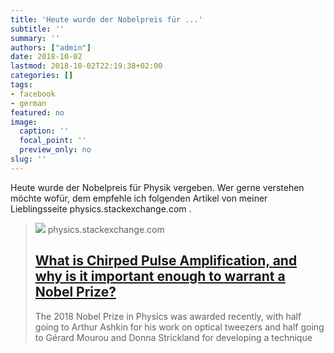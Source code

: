 ```yaml
---
title: 'Heute wurde der Nobelpreis für ...'
subtitle: ''
summary: ''
authors: ["admin"]
date: 2018-10-02
lastmod: 2018-10-02T22:19:38+02:00
categories: []
tags:
- facebook
- german
featured: no
image:
  caption: ''
  focal_point: ''
  preview_only: no
slug: ''
---
```

Heute wurde der Nobelpreis für Physik vergeben. Wer gerne verstehen möchte wofür, dem empfehle ich folgenden Artikel von meiner Lieblingsseite physics.stackexchange.com .
> [![](https://cdn.sstatic.net/Sites/physics/Img/apple-touch-icon@2.png?v=f58801408228)](https://physics.stackexchange.com/questions/432137/what-is-chirped-pulse-amplification-and-why-is-it-important-enough-to-warrant-a)
> physics.stackexchange.com
> ## [What is Chirped Pulse Amplification, and why is it important enough to warrant a Nobel Prize?](https://physics.stackexchange.com/questions/432137/what-is-chirped-pulse-amplification-and-why-is-it-important-enough-to-warrant-a)
>
>The 2018 Nobel Prize in Physics was awarded recently, with half going to Arthur Ashkin for his work on optical tweezers and half going to Gérard Mourou and Donna Strickland for developing a technique 


